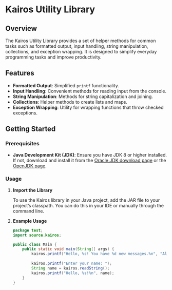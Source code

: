 # Kairos Utility Library

## Overview

The Kairos Utility Library provides a set of helper methods for common tasks such as formatted output, input handling, string manipulation, collections, and exception wrapping. It is designed to simplify everyday programming tasks and improve productivity.

## Features

- **Formatted Output**: Simplified `printf` functionality.
- **Input Handling**: Convenient methods for reading input from the console.
- **String Manipulation**: Methods for string capitalization and joining.
- **Collections**: Helper methods to create lists and maps.
- **Exception Wrapping**: Utility for wrapping functions that throw checked exceptions.

## Getting Started

### Prerequisites

- **Java Development Kit (JDK)**: Ensure you have JDK 8 or higher installed. If not, download and install it from the [Oracle JDK download page](https://www.oracle.com/java/technologies/javase-downloads.html) or the [OpenJDK page](https://jdk.java.net/).

### Usage

1. **Import the Library**

   To use the Kairos library in your Java project, add the JAR file to your project’s classpath. You can do this in your IDE or manually through the command line.

2. **Example Usage**

   ```java
   package test;
   import source.kairos;

   public class Main {
       public static void main(String[] args) {
           kairos.printf("Hello, %s! You have %d new messages.%n", "Alice", 5);
           
           kairos.printf("Enter your name: ");
           String name = kairos.readString();
           kairos.printf("Hello, %s!%n", name);
       }
   }

